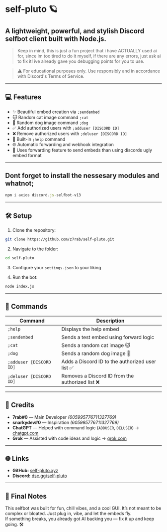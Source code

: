 # self-pluto 🪐

## A lightweight, powerful, and stylish Discord selfbot client built with Node.js.

> Keep in mind, this is just a fun project that i have ACTUALLY used ai for, since im too tired to do it myself, if there are any errors, just ask ai to fix it! ive already gave you debugging points for you to use.

> ⚠️ For educational purposes only. Use responsibly and in accordance with Discord's Terms of Service.

---

## 💻 Features

- ✨ Beautiful embed creation via `;sendembed`
- 🐱 Random cat image command `;cat`
- 🐶 Random dog image command `;dog`
- ✅ Add authorized users with `;adduser [DISCORD ID]`
- ❌ Remove authorized users with `;deluser [DISCORD ID]`
- 📖 Built-in `;help` command
- 🌐 Automatic forwarding and webhook integration
- 💬 Uses forwarding feature to send embeds than using discords ugly embed format

---

## Dont forget to install the nessesary modules and whatnot;
```js
npm i axios discord.js-selfbot-v13
```

---

## 🛠️ Setup

1. Clone the repository:
```bash
git clone https://github.com/z7rab/self-pluto.git
```

2. Navigate to the folder:
```bash
cd self-pluto
```

3. Configure your `settings.json` to your liking

4. Run the bot:
```bash
node index.js
```

---

## 💌 Commands

| Command                     | Description                                            |
|----------------------------|--------------------------------------------------------|
| `;help`                    | Displays the help embed                                |
| `;sendembed`               | Sends a test embed using forward logic                 |
| `;cat`                     | Sends a random cat image 🐱                           |
| `;dog`                     | Sends a random dog image 🐶                           |
| `;adduser [DISCORD ID]`    | Adds a Discord ID to the authorized user list ✅        |
| `;deluser [DISCORD ID]`    | Removes a Discord ID from the authorized list ❌        |

---

## 👑 Credits

- **7rab#0** — Main Developer *(605995776711327769)*  
- **snarkydev#0** — Inspiration *(605995776711327769)*  
- **ChatGPT** — Helped with command logic (`ADDUSER`, `DELUSER`) → [chatgpt.com](https://chatgpt.com)  
- **Grok** — Assisted with code ideas and logic → [grok.com](https://grok.com)

---

## 🌐 Links

- **GitHub:** [self-pluto.xyz](https://github.com/z7rab/self-pluto)
- **Discord:** [dsc.gg/self-pluto](https://discord.com/users/1042440993028460594)

---

## 🧠 Final Notes

This selfbot was built for fun, chill vibes, and a cool GUI. It’s not meant to be complex or bloated. Just plug in, vibe, and let the embeds fly.  
If something breaks, you already got AI backing you — fix it up and keep going. 🛠️
